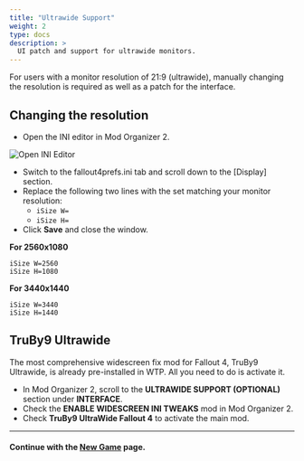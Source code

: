 ```yaml
---
title: "Ultrawide Support"
weight: 2
type: docs
description: >
  UI patch and support for ultrawide monitors.
---
```


For users with a monitor resolution of 21:9 (ultrawide), manually changing the resolution is required as well as a patch for the interface.

## Changing the resolution

- Open the INI editor in Mod Organizer 2.

![Open INI Editor](/Pictures/fallout/customisation/mo2-ini-editor.png)

- Switch to the fallout4prefs.ini tab and scroll down to the [Display] section.
- Replace the following two lines with the set matching your monitor resolution:
  - `iSize W=`
  - `iSize H=`
- Click **Save** and close the window.

**For 2560x1080**

```
iSize W=2560
iSize H=1080
```

**For 3440x1440**

```
iSize W=3440
iSize H=1440
```

## TruBy9 Ultrawide

The most comprehensive widescreen fix mod for Fallout 4, TruBy9 Ultrawide, is already pre-installed in WTP. All you need to do is activate it.

- In Mod Organizer 2, scroll to the **ULTRAWIDE SUPPORT (OPTIONAL)** section under **INTERFACE**.
- Check the **ENABLE WIDESCREEN INI TWEAKS** mod in Mod Organizer 2.
- Check **TruBy9 UltraWide Fallout 4** to activate the main mod.

---

#### Continue with the [New Game](https://thephoenixflavour.com/fallout/installation/new-game/) page.